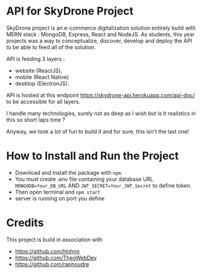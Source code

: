 # API for SkyDrone Project

SkyDrone project is an e-commerce digitalization solution entirely build with MERN stack : MongoDB, Express, React and NodeJS.
As students, this year projects was a way to conceptualize, discover, develop and deploy the API to be able to feed all of the solution.

API is feeding 3 layers : 
  - website (ReactJS), 
  - mobile (React Native) 
  - desktop (ElectronJS).

API is hosted at this endpoint https://skydrone-api.herokuapp.com/api-doc/ to be accessible for all layers.

I handle many technologies, surely not as deep as I wish but is it realistics in this so short laps time ? 

Anyway, we took a lot of fun to build it and for sure, this isn't the last one!

# How to Install and Run the Project

- Download and install the package with `npm`. 
- You must create .env file containing your database URL `MONGODB=Your_DB_URL` AND `JWT_SECRET=Your_JWT_Secret` to define token.
- Then open terminal and `npm start`
- server is running on port you define

# Credits
This project is build in association with 
- https://github.com/Hohnn
- https://github.com/TheoWebDev
- https://github.com/raphoudre
